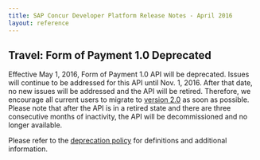 ```yaml
---
title: SAP Concur Developer Platform Release Notes - April 2016
layout: reference
---
```


## Travel: Form of Payment 1.0 Deprecated

Effective May 1, 2016, Form of Payment 1.0 API will be deprecated. Issues will continue to be addressed for this API until Nov. 1, 2016. After that date, no new issues will be addressed and the API will be retired. Therefore, we encourage all current users to migrate to [version 2.0](/api-reference/travel-profile/v2.form-payment-resource.html) as soon as possible. Please note that after the API is in a retired state and there are three consecutive months of inactivity, the API will be decommissioned and no longer available.

Please refer to the [deprecation policy](/tools-support/reference/deprecation-policy.html) for definitions and additional information.
